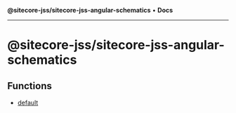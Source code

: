 **@sitecore-jss/sitecore-jss-angular-schematics** • **Docs**

***

# @sitecore-jss/sitecore-jss-angular-schematics

## Functions

- [default](functions/default.md)
